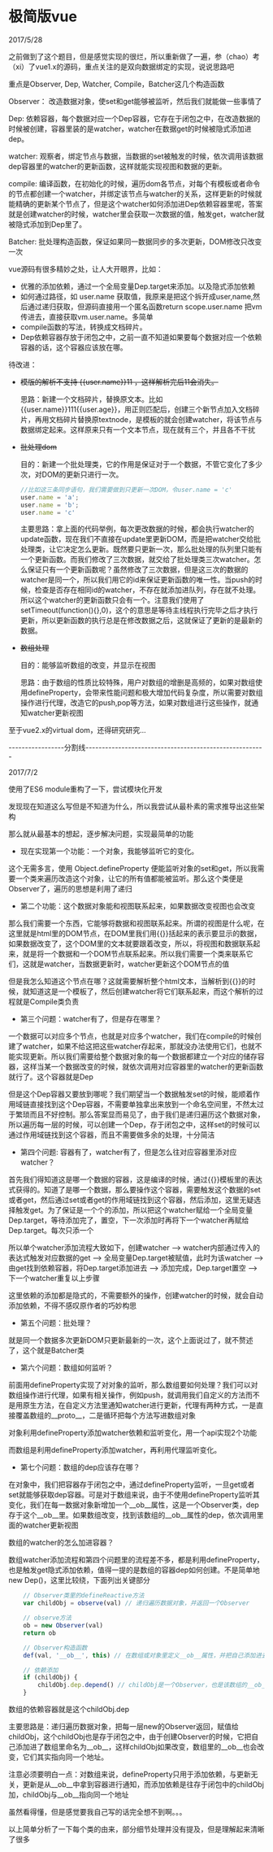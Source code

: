 # 极简版vue

2017/5/28

之前做到了这个题目，但是感觉实现的很烂，所以重新做了一遍，参（chao）考（xi）了vue1.x的源码，重点关注的是双向数据绑定的实现，说说思路吧

重点是Observer, Dep, Watcher, Compile，Batcher这几个构造函数

Observer： 改造数据对象，使set和get能够被监听，然后我们就能做一些事情了

Dep: 依赖容器，每个数据对应一个Dep容器，它存在于闭包之中，在改造数据的时候被创建，容器里装的是watcher，watcher在数据get的时候被隐式添加进dep。

watcher: 观察者，绑定节点与数据，当数据的set被触发的时候，依次调用该数据dep容器里的watcher的更新函数，这样就能实现视图和数据的更新。

compile: 编译函数，在初始化的时候，遍历dom各节点，对每个有模板或者命令的节点都创建一个watcher，并绑定该节点与watcher的关系，这样更新的时候就能精确的更新某个节点了，但是这个watcher如何添加进Dep依赖容器里呢，答案就是创建watcher的时候，watcher里会获取一次数据的值，触发get，watcher就被隐式添加到Dep里了。

Batcher: 批处理构造函数，保证如果同一数据同步的多次更新，DOM修改只改变一次

vue源码有很多精妙之处，让人大开眼界，比如：

* 优雅的添加依赖，通过一个全局变量Dep.target来添加。以及隐式添加依赖
* 如何通过路径，如 user.name 获取值，我原来是把这个拆开成user,name,然后通过递归获取，但源码直接用一个匿名函数return scope.user.name 把vm传进去，直接获取vm.user.name。多简单
* compile函数的写法，转换成文档碎片。
* Dep依赖容器存放于闭包之中，之前一直不知道如果要每个数据对应一个依赖容器的话，这个容器应该放在哪。

待改进：

- ~~模版的解析不支持 {{user.name}}11 ，这样解析完后11会消失。~~
	
	思路：新建一个文档碎片，替换原文本。比如{{user.name}}111{{user.age}}，用正则匹配后，创建三个新节点加入文档碎片，再用文档碎片替换原textnode，是模板的就会创建watcher，将该节点与数据绑定起来。这样原来只有一个文本节点，现在就有三个，并且各不干扰

- ~~批处理dom~~

	目的：新建一个批处理类，它的作用是保证对于一个数据，不管它变化了多少次，对DOM的更新只进行一次。
	```javascript
	//比如这三条同步语句，我们需要做到只更新一次DOM，令user.name = 'c'
	user.name = 'a'; 
	user.name = 'b';
	user.name = 'c'
	```	

	主要思路：拿上面的代码举例，每次更改数据的时候，都会执行watcher的update函数，现在我们不直接在update里更新DOM，而是把watcher交给批处理类，让它决定怎么更新。既然要只更新一次，那么批处理的队列里只能有一个更新函数。而我们修改了三次数据，就交给了批处理类三次watcher。怎么保证只有一个更新函数呢？虽然修改了三次数据，但是这三次的数据的watcher是同一个，所以我们用它的id来保证更新函数的唯一性。当push的时候，检查是否存在相同id的watcher，不存在就添加进队列，存在就不处理。所以这个watcher的更新函数只会有一个。注意我们使用了setTimeout(function(){},0)，这个的意思是等待主线程执行完毕之后才执行更新，所以更新函数的执行总是在修改数据之后，这就保证了更新的是最新的数据。

- ~~数组处理~~

	目的：能够监听数组的改变，并显示在视图

	思路：由于数组的性质比较特殊，用户对数组的增删是高频的，如果对数组使用defineProperty，会带来性能问题和极大增加代码复杂度，所以需要对数组操作进行代理，改造它的push,pop等方法，如果对数组进行这些操作，就通知watcher更新视图

至于vue2.x的virtual dom，还得研究研究...

-----------------分割线-------------------------------------------------------

2017/7/2

使用了ES6 module重构了一下，尝试模块化开发

发现现在知道这么写但是不知道为什么，所以我尝试从最朴素的需求推导出这些架构

那么就从最基本的想起，逐步解决问题，实现最简单的功能

- 现在实现第一个功能：一个对象，我能够监听它的变化。

这个无需多言，使用 Object.defineProperty 便能监听对象的set和get，所以我需要一个类来遍历改造这个对象，让它的所有值都能被监听。那么这个类便是Observer了，遍历的思想是利用了递归

- 第二个功能：这个数据对象能和视图联系起来，如果数据改变视图也会改变

那么我们需要一个东西，它能够将数据和视图联系起来。所谓的视图是什么呢，在这里就是html里的DOM节点，在DOM里我们用{{}}括起来的表示要显示的数据，如果数据改变了，这个DOM里的文本就要跟着改变，所以，将视图和数据联系起来，就是将一个数据和一个DOM节点联系起来。所以我们需要一个类来联系它们，这就是watcher，当数据更新时，watcher更新这个DOM节点的值

但是我怎么知道这个节点在哪？这就需要解析整个html文本，当解析到{{}}的时候，就知道这是一个模板了，然后创建watcher将它们联系起来，而这个解析的过程就是Compile类负责

- 第三个问题：watcher有了，但是存在哪里？

一个数据可以对应多个节点，也就是对应多个watcher，我们在compile的时候创建了watcher，如果不给这把这些watcher存起来，那就没办法使用它们，也就不能实现更新。所以我们需要给整个数据对象的每一个数据都建立一个对应的储存容器，这样当某一个数据改变的时候，就依次调用对应容器里的watcher的更新函数就行了。这个容器就是Dep

但是这个Dep容器又要放到哪呢？我们期望当一个数据触发set的时候，能顺着作用域链直接找到这个Dep容器，不需要单独拿出来放到一个命名空间里，不然太过于繁琐而且不好控制。那么答案显而易见了，由于我们是递归遍历这个数据对象，所以遍历每一层的时候，可以创建一个Dep，存于闭包之中，这样set的时候可以通过作用域链找到这个容器，而且不需要做多余的处理，十分简洁

- 第四个问题: 容器有了，watcher有了，但是怎么往对应容器里添对应watcher？

首先我们得知道这是哪一个数据的容器，这是编译的时候，通过{{}}模板里的表达式获得的。知道了是哪一个数据，那么要操作这个容器，需要触发这个数据的set或者get，然后通过set或者get的作用域链找到这个容器，然后添加，这里无疑选择触发get。为了保证是一个个的添加，所以把这个watcher赋给一个全局变量Dep.target，等待添加完了，置空，下一次添加时再将下一个watcher再赋给Dep.target。每次只添一个

所以单个watcher添加流程大致如下，创建watcher --> watcher内部通过传入的表达式触发对应数据的get --> 全局变量Dep.target被赋值，此时为该watcher --> 由get找到依赖容器，将Dep.target添加进去 --> 添加完成，Dep.target置空 --> 下一个watcher重复以上步骤

这里依赖的添加都是隐式的，不需要额外的操作，创建watcher的时候，就会自动添加依赖，不得不感叹原作者的巧妙构思

- 第五个问题：批处理？

就是同一个数据多次更新DOM只更新最新的一次，这个上面说过了，就不赘述了，这个就是Batcher类

- 第六个问题：数组如何监听？

前面用defineProperty实现了对对象的监听，那么数组要如何处理？我们可以对数组操作进行代理，如果有相关操作，例如push，就调用我们自定义的方法而不是用原生方法，在自定义方法里通知watcher进行更新，代理有两种方式，一是直接覆盖数组的__proto__，二是循环把每个方法写进数组对象

对象利用defineProperty添加watcher依赖和监听变化，用一个api实现2个功能

而数组是利用defineProperty添加watcher，再利用代理监听变化。

- 第七个问题：数组的dep应该存在哪？

在对象中，我们把容器存于闭包之中，通过defineProperty监听，一旦get或者set就能够获取dep容器。可是对于数组来说，由于不使用defineProperty监听其变化，我们在每一数据对象新增加一个__ob__属性，这是一个Observer类，dep存于这个__ob__里。如果数组改变，找到该数组的__ob__属性的dep，依次调用里面的watcher更新视图

数组的watcher的怎么加进容器？

数组watcher添加流程和第四个问题里的流程差不多，都是利用defineProperty，也是触发get隐式添加依赖，值得一提的是数组的容器dep如何创建。不是简单地new Dep()，这里比较绕，下面列出关键部分

```javascript
	// Observer类里的defineReactive方法
	var childObj = observe(val) // 递归遍历数据对象，并返回一个Observer

	// observe方法
	ob = new Observer(val)
	return ob

	// Observer构造函数
	def(val, '__ob__', this) // 在数组或对象里定义__ob__属性，并把自己添加进去

	// 依赖添加
	if (childObj) {
		childObj.dep.depend() // childObj是一个Observer，也是该数组的__ob__，往这里面添加依赖
	}
```	

数组的依赖容器就是这个childObj.dep

主要思路是：递归遍历数据对象，把每一层new的Observer返回，赋值给childObj，这个childObj也是存于闭包之中，由于创建Observer的时候，它把自己添加进了数组里命名为__ob__，这样childObj如果改变，数组里的__ob__也会改变，它们其实指向同一个地址。

注意必须要明白一点：对数组来说，defineProperty只用于添加依赖，与更新无关，更新是从__ob__中拿到容器进行通知，而添加依赖是往存于闭包中的childObj加，childObj与__ob__指向同一个地址

虽然看得懂，但是感觉要我自己写的话完全想不到啊。。。

以上简单分析了一下每个类的由来，部分细节处理并没有提及，但是理解起来清晰了很多

